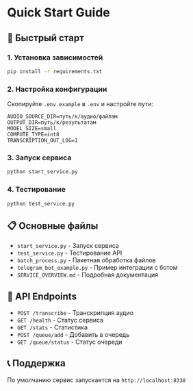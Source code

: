 # Quick Start Guide

## 🚀 Быстрый старт

### 1. Установка зависимостей
```bash
pip install -r requirements.txt
```

### 2. Настройка конфигурации
Скопируйте `.env.example` в `.env` и настройте пути:
```env
AUDIO_SOURCE_DIR=путь/к/аудио/файлам
OUTPUT_DIR=путь/к/результатам
MODEL_SIZE=small
COMPUTE_TYPE=int8
TRANSCRIPTION_OUT_LOG=1
```

### 3. Запуск сервиса
```bash
python start_service.py
```

### 4. Тестирование
```bash
python test_service.py
```

## 📋 Основные файлы

- `start_service.py` - Запуск сервиса
- `test_service.py` - Тестирование API
- `batch_process.py` - Пакетная обработка файлов
- `telegram_bot_example.py` - Пример интеграции с ботом
- `SERVICE_OVERVIEW.md` - Подробная документация

## 🔌 API Endpoints

- `POST /transcribe` - Транскрипция аудио
- `GET /health` - Статус сервиса
- `GET /stats` - Статистика
- `POST /queue/add` - Добавить в очередь
- `GET /queue/status` - Статус очереди

## 📞 Поддержка

По умолчанию сервис запускается на `http://localhost:8338`
